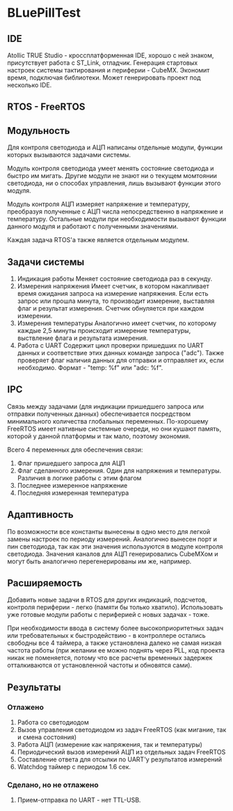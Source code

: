 # BLuePillTest

## IDE
Atollic TRUE Studio - кроссплатформенная IDE, хорошо с ней знаком, присутствует работа с ST_Link, отладчик.
Генерация стартовых настроек системы тактирования и периферии - CubeMX. Экономит время, подключая библиотеки. Может генерировать проект под несколько IDE.

## RTOS - FreeRTOS

## Модульность
Для контроля светодиода и АЦП написаны отдельные модули, функции которых вызываются задачами системы.

Модуль контроля светодиода умеет менять состояние светодиода и быстро им мигать. Другие модули не знают ни о текущем момтоянии светодиода, ни о способах управления, лишь вызывают функции этого модуля. 

Модуль контроля АЦП измеряет напряжение и температуру, преобразуя полученные с АЦП числа непосредственно в напряжение и температуру. Остальные модули при необходимости вызывают функции данного модуля и работают с полученными значениями.

Каждая задача RTOS'а также является отдельным модулем.

## Задачи системы
1. Индикация работы
Меняет состояние светодиода раз в секунду.
1. Измерения напряжения
Имеет счетчик, в котором накапливает время ожидания запроса на измерение напряжения. Если есть запрос или прошла минута, то производит измерение, выставляя флаг и результат измерения. Счетчик обнуляется при каждом измерении.
1. Измерения температуры
Аналогично имеет счетчик, по которому каждые 2,5 минуты происходит измерение температуры, выствление флага и результата измерения.
1. Работа с UART
Содержит цикл проверки пришедших по UART данных и соответствие этих данных команде запроса ("adc"). Также проверяет флаг наличия данных для отправки и отправляет их, если необходимо. Формат - "temp: %f" или "adc: %f".

## IPC
Связь между задачами (для индикации пришедшего запроса или отправки полученных данных) обеспечивается посредством минимального количества глобальных переменных. По-хорошему FreeRTOS имеет нативные системные очереди, но они кушают память, которой у данной платформы и так мало, поэтому экономия. 

Всего 4 переменных для обеспечения связи:
1. Флаг пришедшего запроса для АЦП
1. Флаг сделанного измерения. Один для напряжения и температуры. Различия в логике работы с этим флагом
1. Последнее измеренное напряжение
1. Последняя измеренная температура

## Адаптивность
По возможности все константы вынесены в одно место для легкой замены настроек по периоду измерений. Аналогично вынесен порт и пин светодиода, так как эти значения используются в модуле контроля светодиода. Значения каналов для АЦП генерировались CubeMXом и могут быть аналогично перегенерированы им же, например.

## Расширяемость
Добавить новые задачи в RTOS для других индикаций, подсчетов, контроля периферии - легко (памяти бы только хватило). Использовать уже готовые модули работы с периферией с новых задачах - тоже. 

При необходимости ввода в систему более высокоприоритетных задач или требовательных к быстродействию - в контроллере остались свободны все 4 таймера, а также установлена далеко не самая низкая частота работы (при желании ее можно поднять через PLL, код проекта никак не поменяется, потому что все расчеты временных задержек отталкиваются от установленной частоты и обновятся сами).

## Результаты

### Отлажено
1. Работа со светодиодом
1. Вызов управления светодиодом из задач FreeRTOS (как мигание, так и смена состояния)
1. Работа АЦП (измерение как напряжения, так и температуры)
1. Периодический вызов измерений АЦП из отдельных задач FreeRTOS
1. Составление ответа для отсылки по UART'у результатов измерений
1. Watchdog таймер c периодом 1.6 сек.

### Сделано, но не отлажено
1. Прием-отправка по UART - нет TTL-USB.



